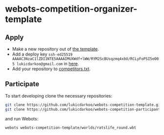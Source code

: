 # webots-competition-organizer-template

## Apply
- Make a new repository out of [the template](https://github.com/lukicdarkoo/webots-competition-participant-template).
- Add a deploy key `ssh-ed25519 AAAAC3NzaC1lZDI1NTE5AAAAIMUXWdf+lWW/RYM2ScBUsqzmq4xbU/RCLyFoPSI5eO05 lukicdarkoo@gmail.com` in [here](../../settings/keys/new).
- Add your repository to [competitors.txt](edit/main/competitors.txt).

## Participate

To start developing clone the necessary repositories:
```bash
git clone https://github.com/lukicdarkoo/webots-competition-template.git
git clone https://github.com/lukicdarkoo/webots-competition-participant-template.git webots-competition-template/controllers/participant_controller
```
and run Webots:
```bash
webots webots-competition-template/worlds/ratslife_round.wbt
```
